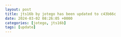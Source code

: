 ```yaml
---
layout: post
title: jts16b by jotego has been updated to c43b66c
date: 2024-03-02 08:26:05 +0000
categories: [jotego, jts16b]
tags: [update]
---
```


